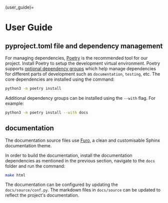 (user_guide)=

# User Guide

## pyproject.toml file and dependency management

For managing dependencies, [Poetry](https://python-poetry.org/) is the recommended tool
for our project. Install Poetry to setup the development virtual environment. Poetry
supports [optional dependency groups](https://python-poetry.org/docs/managing-dependencies/#optional-groups)
which help manage dependencies for different parts of development such as `documentation`,
`testing`, etc. The core dependencies are installed using the command:

```bash
python3 -m poetry install
```

Additional dependency groups can be installed using the `--with` flag. For example:

```bash
python3 -m poetry install --with docs
```

## documentation

The documentation source files use [Furo](https://pradyunsg.me/furo/),
a clean and customisable Sphinx documentation theme.

In order to build the documentation, install the documentation dependencies as mentioned
in the previous section, navigate to the `docs` folder and run the command:

```bash
make html
```

The documentation can be configured by updating the `docs/source/conf.py`. The markdown
files in `docs/source` can be updated to reflect the project's documentation.
